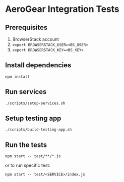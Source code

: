 # AeroGear Integration Tests

## Prerequisites

1. BrowserStack account
2. `export BROWSERSTACK_USER=<BS_USER>`
3. `export BROWSERSTACK_KEY=<BS_KEY>`

## Install dependencies 

`npm install`

## Run services

`./scripts/setup-services.sh`

## Setup testing app

`./scripts/build-testing-app.sh`

## Run the tests

`npm start -- test/**/*.js`

or to run specific test:

`npm start -- test/<SERVICE>/index.js`
